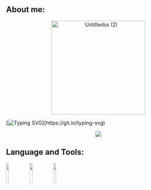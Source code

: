 ## About me:
<p align="center">
  <img width="256" alt="Untitledss (2)" src="https://github.com/PxOctopus/PxOctopus/assets/154042778/4ec13956-538a-4386-a750-7e8f9578c781">
</p>



[![Typing SVG](https://readme-typing-svg.demolab.com?font=Ubuntu&size=35&duration=2500&pause=500&color=F7DEE9&center=true&vCenter=true&multiline=true&random=false&width=1000&height=200&lines=Hi!;I'm+PxOctopus.;I'm+interested+in+bioinformatics+and+am+currently+learning+Java.)](https://git.io/typing-svg)

<p align="center">
<picture>
  <source
    srcset="https://github-readme-stats.vercel.app/api?username=PxOctopus&show_icons=true&theme=dark"
    media="(prefers-color-scheme: dark)"
  />
  <source
    srcset="https://github-readme-stats.vercel.app/api?username=PxOctopus&show_icons=true"
    media="(prefers-color-scheme: light), (prefers-color-scheme: no-preference)"
  />
  <img src="https://github-readme-stats.vercel.app/api?username=PxOctopus&show_icons=true" />
</picture>
</p>

## Language and Tools:
[<img src="https://cdn3.iconfinder.com/data/icons/logos-and-brands-adobe/512/181_Java-1024.png" width=12% height=12%>](https://docs.oracle.com/javase/8/docs/technotes/guides/language/index.html)
[<img src="https://cdn.iconscout.com/icon/free/png-512/free-postgresql-8-1175119.png?f=webp&w=512" width=12% height=12%>](https://www.postgresql.org/docs/)
[<img src="https://github.com/PxOctopus/PxOctopus/assets/154042778/47aa0a5d-8ced-4f0b-b2fc-5b1e736f9c16" width=12% height=12%>](https://www.w3.org/Style/CSS/Overview.en.html)


<!---
PxOctopus/PxOctopus is a ✨ special ✨ repository because its `README.md` (this file) appears on your GitHub profile.
You can click the Preview link to take a look at your changes.
--->
